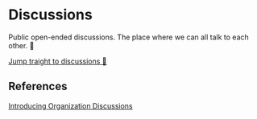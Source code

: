 # Discussions
Public open-ended discussions. The place where we can all talk to each other. :satellite:

[Jump traight to discussions :thought_balloon:](https://github.com/orgs/Bruxemburg/discussions)

## References
[Introducing Organization Discussions](https://github.blog/2022-04-12-whats-new-in-github-discussions-organization-discussions-polls-and-more/#introducing-organization-discussions)
